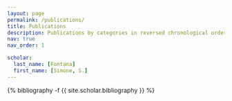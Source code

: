 ```yaml
---
layout: page
permalink: /publications/
title: Publications
description: Publications by categories in reversed chronological order. generated by jekyll-scholar.
nav: true
nav_order: 1

scholar:
  last_name: [Fontana]
  first_name: [Simone, S.]
---
```

<!-- _pages/publications.md -->
<div class="publications">



  {% bibliography -f {{ site.scholar.bibliography }} %}


</div>
